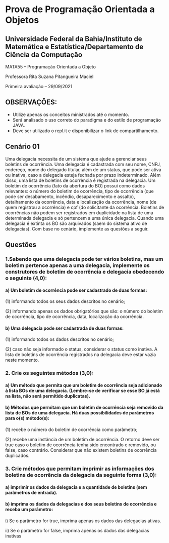 # Prova de Programação Orientada a Objetos

## Universidade Federal da Bahia/Instituto de Matemática e Estatística/Departamento de Ciência da Computação
MATA55 – Programação Orientada a Objeto

Professora Rita Suzana Pitangueira Maciel

Primeira avaliação – 29/09/2021
## OBSERVAÇÕES:
- Utilize apenas os conceitos ministrados até o momento.
- Será analisado o uso correto do paradigma e do estilo de programação JAVA.
- Deve ser utilizado o repl.it e disponibilizar o link de compartilhamento.
## Cenário 01
Uma delegacia necessita de um sistema que ajude a gerenciar seus boletins de ocorrência. Uma
delegacia é cadastrada com seu nome, CNPJ, endereço, nome do delegado titular, além de um status,
que pode ser ativa ou inativa, caso a delegacia esteja fechada por prazo indeterminado. Além disso,
uma lista de boletins de ocorrência é registrada na delegacia. Um boletim de ocorrência (fato da
abertura do BO) possui como dados relevantes: o número do boletim de ocorrência, tipo de ocorrência
(que pode ser desabamento, incêndio, desaparecimento e assalto), detalhamento da ocorrência, data
e localização da ocorrência, nome (de quem registrou a ocorrência) e cpf (do solicitante da ocorrência.
Boletins de ocorrências não podem ser registrados em duplicidade na lista de uma determinada
delegacia e só pertencem a uma única delegacia. Quando uma delegacia é extinta os BO são
arquivados (saem do sistema ativo de delegacias). Com base no cenário, implemente as questões a
seguir.
## Questões
### 1.Sabendo que uma delegacia pode ter vários boletins, mas um boletim pertence apenas a uma delegacia, implemente os construtores de boletim de ocorrência e delegacia obedecendo o seguinte (4,0):
#### a) Um boletim de ocorrência pode ser cadastrado de duas formas: 

(1) informando todos os seus dados descritos no cenário;

(2) informando apenas os dados obrigatórios que são: o número do boletim de ocorrência, tipo de ocorrência, data, localização da ocorrência.

#### b) Uma delegacia pode ser cadastrada de duas formas: 

(1) informando todos os dados descritos no cenário; 

(2) caso não seja informado o status, considerar o status como inativa. A lista de boletins de ocorrência registrados na delegacia deve estar vazia neste momento.
### 2. Crie os seguintes métodos (3,0):
#### a) Um método que permita que um boletim de ocorrência seja adicionado à lista BOs de uma delegacia. (Lembre-se de verificar se esse BO já está na lista, não será permitido duplicatas).

#### b) Métodos que permitam que um boletim de ocorrência seja removido da lista de BOs de uma delegacia. Há duas possibilidades de parâmetros para o(s) método(s): 

(1) recebe o número do boletim de ocorrência como parâmetro;

(2) recebe uma instância de um boletim de ocorrência. O retorno deve ser true caso o boletim de ocorrência tenha sido encontrado e removido, ou false, caso contrário. Considerar que não existem boletins de ocorrência duplicados.
### 3. Crie métodos que permitam imprimir as informações dos boletins de ocorrência da delegacia da seguinte forma (3,0):
#### a) imprimir os dados da delegacia e a quantidade de boletins (sem parâmetros de entrada).
#### b) imprima os dados da delegacias e dos seus boletins de ocorrência e receba um parâmetro:
i) Se o parâmetro for true, imprima apenas os dados das delegacias ativas.

ii) Se o parâmetro for false, imprima apenas os dados das delegacias inativas

